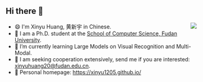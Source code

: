  <h2>Hi there 👋</h2>
<img align="right" src="https://github-readme-stats.vercel.app/api?username=xinyu1205&show_icons=true&icon_color=CE1D2D&text_color=718096&bg_color=ffffff&hide_title=true" />

- 😄 I'm Xinyu Huang, 黄新宇 in Chinese.
- 🏫 I am a Ph.D. student at the [School of Computer Science, Fudan University](https://cs.fudan.edu.cn/).
- 🔭 I’m currently learning Large Models on Visual Recognition and Multi-Modal.
- 🤔 I am seeking cooperation extensively, send me if you are interested: xinyuhuang20@fudan.edu.cn.
- 📖 Personal homepage: https://xinyu1205.github.io/

